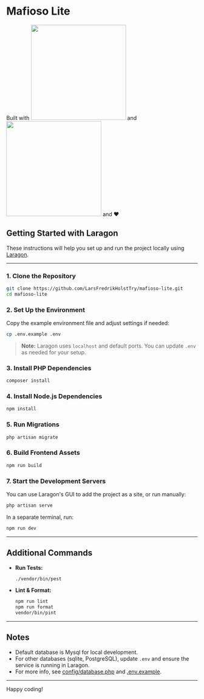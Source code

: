 # Mafioso Lite

Built with
<img src="https://github.com/SAWARATSUKI/KawaiiLogos/blob/main/Laravel/LaravelTransparent.png?raw=true" width="250px" />
and
<img src="https://github.com/SAWARATSUKI/KawaiiLogos/blob/main/TypeScript/TypeScript.png?raw=true" width="250px" />
and
❤️

## Getting Started with Laragon

These instructions will help you set up and run the project locally using [Laragon](https://laragon.org/).

---

### 1. Clone the Repository

```sh
git clone https://github.com/LarsFredrikHolstTry/mafioso-lite.git
cd mafioso-lite
```

### 2. Set Up the Environment

Copy the example environment file and adjust settings if needed:

```sh
cp .env.example .env
```

> **Note:** Laragon uses `localhost` and default ports. You can update `.env` as needed for your setup.

### 3. Install PHP Dependencies

```sh
composer install
```

### 4. Install Node.js Dependencies

```sh
npm install
```

### 5. Run Migrations

```sh
php artisan migrate
```

### 6. Build Frontend Assets

```sh
npm run build
```

### 7. Start the Development Servers

You can use Laragon's GUI to add the project as a site, or run manually:

```sh
php artisan serve
```

In a separate terminal, run:

```sh
npm run dev
```

---

## Additional Commands

- **Run Tests:**

    ```sh
    ./vendor/bin/pest
    ```

- **Lint & Format:**
    ```sh
    npm run lint
    npm run format
    vendor/bin/pint
    ```

---

## Notes

- Default database is Mysql for local development.
- For other databases (sqlite, PostgreSQL), update `.env` and ensure the service is running in Laragon.
- For more info, see [config/database.php](config/database.php) and [.env.example](.env.example).

---

Happy coding!
